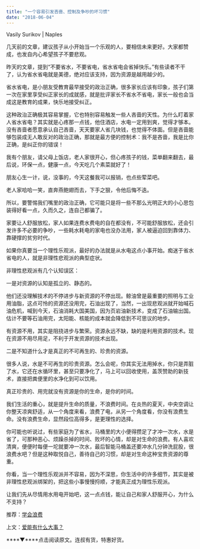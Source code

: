 ```yaml
---
title: "一个容易引发吝啬、控制及争吵的坏习惯"
date: "2018-06-04"
---
```


Vasily Surikov | Naples

几天前的文章，建议孩子从小开始当一个乐观的人，要相信未来更好。大家都赞成，也发自内心希望孩子不要悲观。

昨天的文章，提到“不要省水，不要省电，省水省电会省掉快乐。”有些读者不干了，认为省水省电就是美德，绝对应该支持，因为资源是越用越少的。

省水省电，是小朋友受教育最早接受的政治正确，很多家长应该有印象，孩子们第一次在家里享受纠正家长的成就感，就是批评家长不省水不省电，家长一般也会当成这是教育的成果，快乐地接受纠正。

这种政治正确极其容易掌握，它也特别容易触发一些人吝啬的天性。为什么盯着家人省水省电？其实就是心疼那一点钱，他住酒店，水电一定用到爽，觉得才够本。没有吝啬者愿意承认自己吝啬，天天要家人省几块钱，也觉得不体面。但是吝啬能够包装成无人敢反对的政治正确，那就是最方便的控制术：我不是吝啬，我是比你正确，是纠正你的错误！

我有个朋友，请父母上饭店，老人家很开心，但心疼孩子的钱，菜单翻来翻去，最后说，环保一点，健康一点，今天吃几个素菜就好了！

朋友心生一计，说，没事的，今天这餐我可以报销，也点些荤菜吧。

老人家哈哈一笑，直奔燕鲍翅而去，下手之狠，令他后悔不迭。

所以，要警惕我们嘴里的政治正确，它可能只是将一些不那么光明正大的小心思包装得好看一点，久而久之，连自己都骗了。

家要让人舒服放松，家人如果连费水费电的自在都没有，不可能舒服放松，还会引发许多不必要的争吵，一些耗水耗电的家电也没办法用，家人被逼迫回到靠体力、靠硬撑的贫穷时代。

如果你真要当一个理性乐观派，最好的办法就是从水电这点小事开始。痴迷于省水省电的人，就是非理性悲观派的典型症状。

非理性悲观派有几个认知误区：

一是对资源的认知是孤立的、静态的。

他们还没理解技术的不停进步与新资源的不停出现。鲸油曾是最重要的照明与工业用油脂，这点可怜的资源还没用完，石油出现了，当然，一出现悲观派就开始喊石油危机，喊到今天，石油消耗大国美国，因为页岩油新技术，变成了石油输出国。估计不要等石油用完，太阳能、核能的成本就会降低到不可思议的地步。

有资源不用，其实是阻挠进步与繁荣。资源永远不缺，缺的是利用资源的技术。现在资源不用尽用足，不利于开发资源的技术出现。

二是不知道什么才是真正的不可再生的、珍贵的资源。

很多人说，水是不可再生的珍贵资源。怎么会呢，你其实无法用掉水，你只是弄脏了水，它还在水循环里，甚至只要净化了，马上可以回收使用，盖茨赞助的新技术，直接把粪便里的水净化到可以饮用。

真正珍贵的、用完就没有资源是你的生命，是你的时间。

我们生活的重心，就是提升生命的质量，不浪费时间。在炎热的夏天，中央空调让你整天凉爽舒适，从一个角度来看，浪费了电，从另一个角度看，你没有浪费生命。没有浪费生命，显然段位高得多，是更理性的选择。

你可能也听说过，有些家庭为了省水，马桶里的大小便得攒足了才冲一次水，水是省了，可那种恶心、烦躁杀掉的时间、败坏的心情，却是对生命的浪费。有人喜欢清爽，便便时每便一坨就要冲一次水，最后智能马桶盖还要冲水几分钟洗屁股，很浪费水吧？但是这种取悦自己，善待自己的习惯，却是对生命这种宝贵资源的尊重。

你看，当一个理性乐观派并不容易，因为不深思，你生活中的许多细节，其实是被非理性悲观派绑架的，把这些小事慢慢捋顺，才能真正成为理性乐观派。

让我们先从尽情用水用电开始吧，这一点点钱，能让自己和家人舒服开心，为什么不支持？

推荐：[学会浪费](http://mp.weixin.qq.com/s?__biz=MjM5NDU0Mjk2MQ==&mid=2651622513&idx=1&sn=5b4350bf3c4b591b85948c640deb4f72&chksm=bd7e086f8a098179224f3fad5135ef6d6308545adf259f9a70781872002bc5fa730595e28299&scene=21#wechat_redirect)

上文：[爱能有什么大事？](http://mp.weixin.qq.com/s?__biz=MjM5NDU0Mjk2MQ==&mid=2651628148&idx=1&sn=1def78f1fb807c106bb7d4bb46822aff&chksm=bd7e266a8a09af7c45f464be534b95ab482016988814b6700ea559fe5e7c84279378e0d01833&scene=21#wechat_redirect)

****▼****点击阅读原文。连叔有货，特惠好货。
